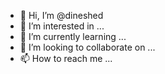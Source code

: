 - 👋 Hi, I’m @dineshed
- 👀 I’m interested in ...
- 🌱 I’m currently learning ...
- 💞️ I’m looking to collaborate on ...
- 📫 How to reach me ...

<!---
dineshed/dineshed is a ✨ special ✨ repository because its `README.md` (this file) appears on your GitHub profile.
You can click the Preview link to take a look at your changes.
--->

